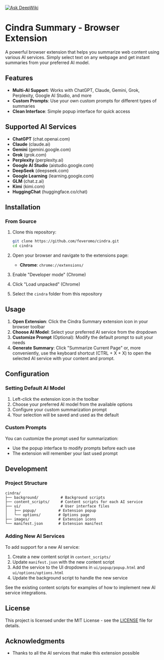 [![Ask DeepWiki](https://deepwiki.com/badge.svg)](https://deepwiki.com/feveromo/cindra)

# Cindra Summary - Browser Extension

A powerful browser extension that helps you summarize web content using various AI services. Simply select text on any webpage and get instant summaries from your preferred AI model.

## Features

- **Multi-AI Support**: Works with ChatGPT, Claude, Gemini, Grok, Perplexity, Google AI Studio, and more
- **Custom Prompts**: Use your own custom prompts for different types of summaries
- **Clean Interface**: Simple popup interface for quick access

## Supported AI Services

- **ChatGPT** (chat.openai.com)
- **Claude** (claude.ai)
- **Gemini** (gemini.google.com)
- **Grok** (grok.com)
- **Perplexity** (perplexity.ai)
- **Google AI Studio** (aistudio.google.com)
- **DeepSeek** (deepseek.com)
- **Google Learning** (learning.google.com)
- **GLM** (chat.z.ai)
- **Kimi** (kimi.com)
- **HuggingChat** (huggingface.co/chat)

## Installation

### From Source

1. Clone this repository:
   ```bash
   git clone https://github.com/feveromo/cindra.git
   cd cindra
   ```

2. Open your browser and navigate to the extensions page:
   - **Chrome**: `chrome://extensions/`

3. Enable "Developer mode" (Chrome)

4. Click "Load unpacked" (Chrome)

5. Select the `cindra` folder from this repository

## Usage

1. **Open Extension**: Click the Cindra Summary extension icon in your browser toolbar
2. **Choose AI Model**: Select your preferred AI service from the dropdown
3. **Customize Prompt** (Optional): Modify the default prompt to suit your needs
4. **Generate Summary**: Click "Summarize Current Page" or, more conveniently, use the keyboard shortcut (CTRL + X + X) to open the selected AI service with your content and prompt.

## Configuration

### Setting Default AI Model

1. Left-click the extension icon in the toolbar
2. Choose your preferred AI model from the available options
3. Configure your custom summarization prompt
4. Your selection will be saved and used as the default

### Custom Prompts

You can customize the prompt used for summarization:
- Use the popup interface to modify prompts before each use
- The extension will remember your last used prompt

## Development

### Project Structure

```
cindra/
├── background/          # Background scripts
├── content_scripts/     # Content scripts for each AI service
├── ui/                  # User interface files
│   ├── popup/          # Extension popup
│   └── options/        # Options page
├── images/             # Extension icons
└── manifest.json       # Extension manifest
```

### Adding New AI Services

To add support for a new AI service:

1. Create a new content script in `content_scripts/`
2. Update `manifest.json` with the new content script
3. Add the service to the UI dropdowns in `ui/popup/popup.html` and `ui/options/options.html`
4. Update the background script to handle the new service

See the existing content scripts for examples of how to implement new AI service integrations.

## License

This project is licensed under the MIT License - see the [LICENSE](LICENSE) file for details.

## Acknowledgments

- Thanks to all the AI services that make this extension possible
